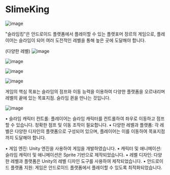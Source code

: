 # SlimeKing
![image](https://github.com/GH1014/SlimeKing/assets/95550744/8b95378b-aa25-4d0b-9f03-d0eeff3ec267)

"슬라임킹"은 안드로이드 플랫폼에서 플레이할 수 있는 플랫포머 장르의 게임으로, 플레이어는 슬라임이 되어 여러 도전적인 레벨을 통해 높은 곳에 도달해야 합니다. 

(다양한 레벨)
![image](https://github.com/GH1014/SlimeKing/assets/95550744/e436f978-7842-4c75-b47d-7ea974b122b7)

![image](https://github.com/GH1014/SlimeKing/assets/95550744/2e48f703-7739-481c-b108-0403e5f82a5f)

![image](https://github.com/GH1014/SlimeKing/assets/95550744/968f6b51-6539-48ee-b861-4df5c63c1d8d)

![image](https://github.com/GH1014/SlimeKing/assets/95550744/f5f2190f-f7f4-4659-afdd-f73341d1fa61)



게임의 핵심 목표는 슬라임의 점프와 이동 능력을 이용하여 다양한 플랫폼을 오르내리며 레벨의 끝에 있는 목표지점. 슬라임 퀸을 만나는 것입니다.

![image](https://github.com/GH1014/SlimeKing/assets/95550744/b097107f-ceae-406a-a7ed-99eb906556e8)


•	슬라임 캐릭터 컨트롤: 플레이어는 슬라임 캐릭터를 컨트롤하여 좌우로 이동하고 점프할 수 있습니다. 정확한 점프 및 이동 조작이 필요합니다.
•	다양한 레벨과 플랫폼: 각 레벨은 다양한 디자인의 플랫폼으로 구성되어 있으며, 플레이어는 이를 이동하여 목표지점까지 도달해야 합니다.

•	게임 엔진: Unity 엔진을 사용하여 게임을 개발하였습니다.
•	캐릭터 및 애니메이션: 슬라임 캐릭터 및 애니메이션은 Sprite 기반으로 제작되었습니다.
•	레벨 디자인: 다양한 레벨과 플랫폼은 Unity의 레벨 디자인 도구를 사용하여 제작되었습니다.
•	안드로이드 플랫폼 지원: 게임은 안드로이드 플랫폼에서 플레이할 수 있도록 최적화되었습니다.



 
